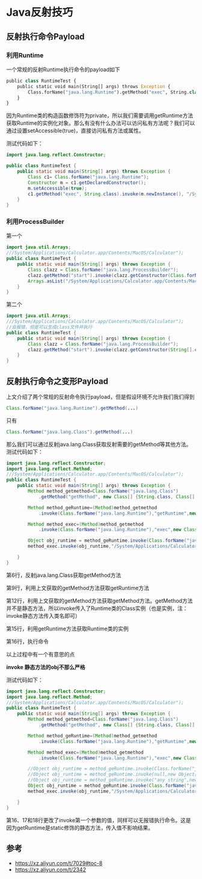 # Java反射技巧

## 反射执行命令Payload

### 利用Runtime

一个常规的反射Runtime执行命令的payload如下

```python
public class RuntimeTest {
    public static void main(String[] args) throws Exception {
        Class.forName("java.lang.Runtime").getMethod("exec", String.class).invoke(Class.forName("java.lang.Runtime").getMethod("getRuntime").invoke(Class.forName("java.lang.Runtime")),"/System/Applications/Calculator.app/Contents/MacOS/Calculator");
    }
}
```

因为Runtime类的构造函数修饰符为private，所以我们需要调用getRuntime方法获取Runtime的实例化对象。那么有没有什么办法可以访问私有方法呢？我们可以通过设置setAccessible(true)，直接访问私有方法或属性。

测试代码如下：

```java
import java.lang.reflect.Constructor;

public class RuntimeTest {
    public static void main(String[] args) throws Exception {
        Class c1= Class.forName("java.lang.Runtime");
        Constructor m = c1.getDeclaredConstructor();
        m.setAccessible(true);
        c1.getMethod("exec", String.class).invoke(m.newInstance(), "/System/Applications/Calculator.app/Contents/MacOS/Calculator");
    }
}
```

### 利用ProcessBuilder

第一个

```java
import java.util.Arrays;
///System/Applications/Calculator.app/Contents/MacOS/Calculator");
public class RuntimeTest {
    public static void main(String[] args) throws Exception {
        Class clazz = Class.forName("java.lang.ProcessBuilder");
        clazz.getMethod("start").invoke(clazz.getConstructor(Class.forName("java.util.List")).newInstance(
        Arrays.asList("/System/Applications/Calculator.app/Contents/MacOS/Calculator")));
    }
}
```

第二个

```java
import java.util.Arrays;
///System/Applications/Calculator.app/Contents/MacOS/Calculator");
//会报错，但是可以生成class文件并执行
public class RuntimeTest {
    public static void main(String[] args) throws Exception {
        Class clazz = Class.forName("java.lang.ProcessBuilder"); 
        clazz.getMethod("start").invoke(clazz.getConstructor(String[].class).newInstance(new String[][]{{"/System/Applications/Calculator.app/Contents/MacOS/Calculator"}}));
    }
}
```

## 反射执行命令之变形Payload

上文介绍了两个常规的反射命令执行payload，但是假设环境不允许我们我们得到

```java
Class.forName("java.lang.Runtime").getMethod(...)
```

只有

```java
Class.forName("java.lang.Class").getMethod(...)
```

那么我们可以通过反射java.lang.Class获取反射需要的getMethod等其他方法。测试代码如下：

```java
import java.lang.reflect.Constructor;
import java.lang.reflect.Method;
///System/Applications/Calculator.app/Contents/MacOS/Calculator");
public class RuntimeTest {
    public static void main(String[] args) throws Exception {
        Method method_getmethod=Class.forName("java.lang.Class")
            .getMethod("getMethod", new Class[] {String.class, Class[].class });

        Method method_geRuntime=(Method)method_getmethod
            .invoke(Class.forName("java.lang.Runtime"),"getRuntime",new Class[0]);

        Method method_exec=(Method)method_getmethod
            .invoke(Class.forName("java.lang.Runtime"),"exec",new Class[]{String.class});

        Object obj_runtime = method_geRuntime.invoke(Class.forName("java.lang.Runtime"),new Object[0]);
        method_exec.invoke(obj_runtime,"/System/Applications/Calculator.app/Contents/MacOS/Calculator");

    }
}
```

第6行，反射java.lang.Class获取getMethod方法

第9行，利用上文获取的getMethod方法获取getRuntime方法

第12行，利用上文获取的getMethod方法获取getMethod方法。getMethod方法并不是静态方法，所以invoke传入了Runtime类的Class实例（也是实例，注：invoke静态方法传入类名即可）

第15行，利用getRuntime方法获取Runtime类的实例

第16行，执行命令

以上过程中有一个有意思的点

**invoke 静态方法的obj不那么严格**

测试代码如下：

```java
import java.lang.reflect.Constructor;
import java.lang.reflect.Method;
///System/Applications/Calculator.app/Contents/MacOS/Calculator");
public class RuntimeTest {
    public static void main(String[] args) throws Exception {
        Method method_getmethod=Class.forName("java.lang.Class")
            .getMethod("getMethod", new Class[] {String.class, Class[].class });

        Method method_geRuntime=(Method)method_getmethod
            .invoke(Class.forName("java.lang.Runtime"),"getRuntime",new Class[0]);

        Method method_exec=(Method)method_getmethod
            .invoke(Class.forName("java.lang.Runtime"),"exec",new Class[]{String.class});

        //Object obj_runtime = method_geRuntime.invoke(Class.forName("java.lang.Runtime"),new Object[0]);
        //Object obj_runtime = method_geRuntime.invoke(null,new Object[0]);
        //Object obj_runtime = method_geRuntime.invoke("any string",new Object[0]);
        Object obj_runtime = method_geRuntime.invoke(Class.forName("java.lang.Class"),new Object[0]);
        method_exec.invoke(obj_runtime,"/System/Applications/Calculator.app/Contents/MacOS/Calculator");

    }
}
```

第16、17和18行更改了invoke第一个参数的值，同样可以无报错执行命令。这是因为getRuntime是static修饰的静态方法，传入值不影响结果。

## 参考

- https://xz.aliyun.com/t/7029#toc-8
- https://xz.aliyun.com/t/2342